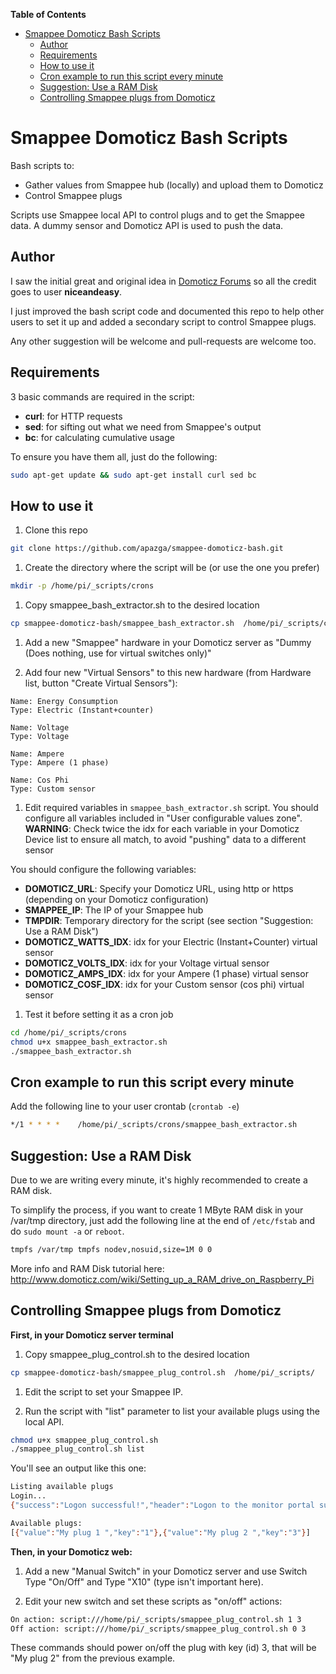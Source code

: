 **Table of Contents**

- [Smappee Domoticz Bash Scripts](#smappee-domoticz-bash-scripts)
  - [Author](#author)
  - [Requirements](#requirements)
  - [How to use it](#how-to-use-it)
  - [Cron example to run this script every minute](#cron-example-to-run-this-script-every-minute)
  - [Suggestion: Use a RAM Disk](#suggestion-use-a-ram-disk)
  - [Controlling Smappee plugs from Domoticz](#controlling-smappee-plugs-from-domoticz)

# Smappee Domoticz Bash Scripts
Bash scripts to:
- Gather values from Smappee hub (locally) and upload them to Domoticz
- Control Smappee plugs

Scripts use Smappee local API to control plugs and to get the Smappee data. A dummy sensor and Domoticz API is used to push the data.

## Author
I saw the initial great and original idea in [Domoticz Forums](https://www.domoticz.com/forum/viewtopic.php?f=31&t=7312&hilit=smappee&start=20) so all the credit goes to user **niceandeasy**.

I just improved the bash script code and documented this repo to help other users to set it up and added a secondary script to control Smappee plugs.

Any other suggestion will be welcome and pull-requests are welcome too.

## Requirements
3 basic commands are required in the script:
* **curl**: for HTTP requests
* **sed**: for sifting out what we need from Smappee's output
* **bc**: for calculating cumulative usage

To ensure you have them all, just do the following:
```bash
sudo apt-get update && sudo apt-get install curl sed bc
```

## How to use it
1. Clone this repo
  ```bash
  git clone https://github.com/apazga/smappee-domoticz-bash.git
  ```

1. Create the directory where the script will be (or use the one you prefer)
  ```bash
  mkdir -p /home/pi/_scripts/crons
  ```

1. Copy smappee_bash_extractor.sh to the desired location
  ```bash
  cp smappee-domoticz-bash/smappee_bash_extractor.sh  /home/pi/_scripts/crons
  ```

1. Add a new "Smappee" hardware in your Domoticz server as "Dummy (Does nothing, use for virtual switches only)"

1. Add four new "Virtual Sensors" to this new hardware (from Hardware list, button "Create Virtual Sensors"):
  ```
  Name: Energy Consumption
  Type: Electric (Instant+counter)

  Name: Voltage
  Type: Voltage

  Name: Ampere
  Type: Ampere (1 phase)

  Name: Cos Phi
  Type: Custom sensor
```

1. Edit required variables in `smappee_bash_extractor.sh` script. You should configure all variables included in "User configurable values zone".
  **WARNING**: Check twice the idx for each variable in your Domoticz Device list to ensure all match, to avoid "pushing" data to a different sensor

  You should configure the following variables:
  * **DOMOTICZ_URL**: Specify your Domoticz URL, using http or https (depending on your Domoticz configuration)
  * **SMAPPEE_IP**: The IP of your Smappee hub
  * **TMPDIR**: Temporary directory for the script (see section "Suggestion: Use a RAM Disk")
  * **DOMOTICZ_WATTS_IDX**: idx for your Electric (Instant+Counter) virtual sensor
  * **DOMOTICZ_VOLTS_IDX**: idx for your Voltage virtual sensor
  * **DOMOTICZ_AMPS_IDX**: idx for your Ampere (1 phase) virtual sensor
  * **DOMOTICZ_COSF_IDX**: idx for your Custom sensor (cos phi) virtual sensor

1. Test it before setting it as a cron job
  ```bash
  cd /home/pi/_scripts/crons
  chmod u+x smappee_bash_extractor.sh
  ./smappee_bash_extractor.sh
  ```

## Cron example to run this script every minute
Add the following line to your user crontab (`crontab -e`)
```bash
*/1 * * * *    /home/pi/_scripts/crons/smappee_bash_extractor.sh
```

## Suggestion: Use a RAM Disk
Due to we are writing every minute, it's highly recommended to create a RAM disk.

To simplify the process, if you want to create 1 MByte RAM disk in your /var/tmp directory, just add the following line at the end of `/etc/fstab` and do `sudo mount -a` or `reboot`.

```bash
tmpfs /var/tmp tmpfs nodev,nosuid,size=1M 0 0
```

More info and RAM Disk tutorial here: http://www.domoticz.com/wiki/Setting_up_a_RAM_drive_on_Raspberry_Pi

## Controlling Smappee plugs from Domoticz

**First, in your Domoticz server terminal**

1. Copy smappee_plug_control.sh to the desired location
  ```bash
  cp smappee-domoticz-bash/smappee_plug_control.sh  /home/pi/_scripts/
  ```

1. Edit the script to set your Smappee IP.

1. Run the script with "list" parameter to list your available plugs using the local API.
```bash
chmod u+x smappee_plug_control.sh
./smappee_plug_control.sh list
```

You'll see an output like this one:
```bash
Listing available plugs
Login...
{"success":"Logon successful!","header":"Logon to the monitor portal successful..."}

Available plugs:
[{"value":"My plug 1 ","key":"1"},{"value":"My plug 2 ","key":"3"}]
```

**Then, in your Domoticz web:**

1. Add a new "Manual Switch" in your Domoticz server and use Switch Type "On/Off" and Type "X10" (type isn't important here).

1. Edit your new switch and set these scripts as "on/off" actions:
```bash
On action: script:///home/pi/_scripts/smappee_plug_control.sh 1 3
Off action: script:///home/pi/_scripts/smappee_plug_control.sh 0 3
```

These commands should power on/off the plug with key (id) 3, that will be "My plug 2" from the previous example.
